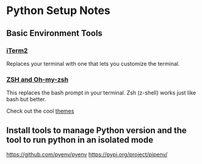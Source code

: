 # Python Setup Notes

## Basic Environment Tools

### [iTerm2](https://iterm2.com/)
Replaces your terminal with one that lets you customize the terminal.


### [ZSH and Oh-my-zsh](https://ohmyz.sh/)
This replaces the bash prompt in your terminal. Zsh (z-shell) works just like bash but better.

Check out the cool [themes](https://github.com/ohmyzsh/ohmyzsh/wiki/Themes) 


## Install tools to manage Python version and the tool to run python in an isolated mode
https://github.com/pyenv/pyenv
https://pypi.org/project/pipenv/